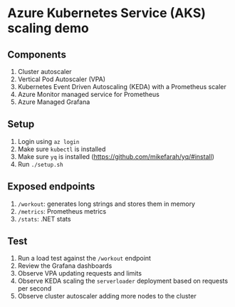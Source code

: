 # Azure Kubernetes Service (AKS) scaling demo

## Components

1. Cluster autoscaler
1. Vertical Pod Autoscaler (VPA)
1. Kubernetes Event Driven Autoscaling (KEDA) with a Prometheus scaler
1. Azure Monitor managed service for Prometheus
1. Azure Managed Grafana

## Setup

1. Login using `az login`
1. Make sure `kubectl` is installed
1. Make sure `yq` is installed (https://github.com/mikefarah/yq/#install)
1. Run `./setup.sh`

## Exposed endpoints

1. `/workout`: generates long strings and stores them in memory
1. `/metrics`: Prometheus metrics
1. `/stats`: .NET stats

## Test

1. Run a load test against the `/workout` endpoint
1. Review the Grafana dashboards
1. Observe VPA updating requests and limits
1. Observe KEDA scaling the `serverloader` deployment based on requests per second
1. Observe cluster autoscaler adding more nodes to the cluster